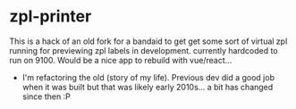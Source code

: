 # zpl-printer

This is a hack of an old fork for a bandaid to get get some sort of virtual zpl running for previewing zpl labels in development. 
currently hardcoded to run on 9100. Would be a nice app to rebuild with vue/react... 

- I'm refactoring the old (story of my life). Previous dev did a good job when it was built but that was likely early 2010s... a bit has changed since then :P 
